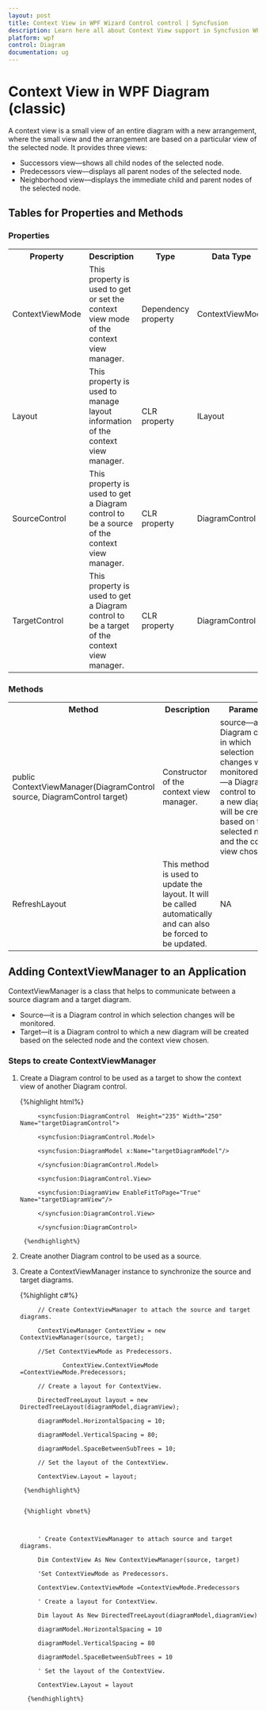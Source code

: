 ```yaml
---
layout: post
title: Context View in WPF Wizard Control control | Syncfusion
description: Learn here all about Context View support in Syncfusion WPF Diagram (classic) control and more.
platform: wpf
control: Diagram
documentation: ug
---
```


# Context View in WPF Diagram (classic)

A context view is a small view of an entire diagram with a new arrangement, where the small view and the arrangement are based on a particular view of the selected node. It provides three views:

* Successors view—shows all child nodes of the selected node.
* Predecessors view—displays all parent nodes of the selected node.
* Neighborhood view—displays the immediate child and parent nodes of the selected node.

## Tables for Properties and Methods

### Properties



<table>
<tr>
<th>
Property </th><th>
Description </th><th>
Type </th><th>
Data Type </th></tr>
<tr>
<td>
ContextViewMode</td><td>
This property is used to get or set the context view mode of the context view manager.</td><td>
Dependency property</td><td>
ContextViewMode </td></tr>
<tr>
<td>
Layout </td><td>
This property is used to manage layout information of the context view manager.</td><td>
CLR property</td><td>
ILayout</td></tr>
<tr>
<td>
SourceControl</td><td>
This property is used to get a Diagram control to be a source of the context view manager.</td><td>
CLR property</td><td>
DiagramControl</td></tr>
<tr>
<td>
TargetControl</td><td>
This property is used to get a Diagram control to be a target of the context view manager.</td><td>
CLR property</td><td>
DiagramControl</td></tr>
</table>


### Methods



<table>
<tr>
<th>
Method </th><th>
Description </th><th>
Parameters </th><th>
Type </th></tr>
<tr>
<td>
public ContextViewManager(DiagramControl source, DiagramControl target)</td><td>
Constructor of the context view manager.</td><td>
source—a Diagram control in which selection changes will be monitored.target—a Diagram control to which a new diagram will be created based on the selected node and the context view chosen.</td><td>
In WPF </td></tr>
<tr>
<td>
RefreshLayout</td><td>
This method is used to update the layout. It will be called automatically and can also be forced to be updated.</td><td>
NA</td><td>
In WPF</td></tr>
</table>

## Adding ContextViewManager to an Application

ContextViewManager is a class that helps to communicate between a source diagram and a target diagram.

* Source—it is a Diagram control in which selection changes will be monitored.
* Target—it is a Diagram control to which a new diagram will be created based on the selected node and the context view chosen.  

### Steps to create ContextViewManager

1. Create a Diagram control to be used as a target to show the context view of another Diagram control.

   {%highlight html%}


			<syncfusion:DiagramControl  Height="235" Width="250"  Name="targetDiagramControl">

			<syncfusion:DiagramControl.Model>

			<syncfusion:DiagramModel x:Name="targetDiagramModel"/>

			</syncfusion:DiagramControl.Model>

			<syncfusion:DiagramControl.View>

			<syncfusion:DiagramView EnableFitToPage="True" Name="targetDiagramView"/>

			</syncfusion:DiagramControl.View>

			</syncfusion:DiagramControl>
			
		{%endhighlight%}





2. Create another Diagram control to be used as a source.

3. Create a ContextViewManager instance to synchronize the source and target diagrams.

    {%highlight c#%}


			// Create ContextViewManager to attach the source and target diagrams.

			ContextViewManager ContextView = new ContextViewManager(source, target);

			//Set ContextViewMode as Predecessors.

				   ContextView.ContextViewMode =ContextViewMode.Predecessors;

			// Create a layout for ContextView.

			DirectedTreeLayout layout = new DirectedTreeLayout(diagramModel,diagramView);

			diagramModel.HorizontalSpacing = 10;

			diagramModel.VerticalSpacing = 80;

			diagramModel.SpaceBetweenSubTrees = 10;

			// Set the layout of the ContextView.

			ContextView.Layout = layout;

        {%endhighlight%}

        
		{%highlight vbnet%}



			' Create ContextViewManager to attach source and target diagrams.

			Dim ContextView As New ContextViewManager(source, target)

			'Set ContextViewMode as Predecessors.

			ContextView.ContextViewMode =ContextViewMode.Predecessors

			' Create a layout for ContextView.

			Dim layout As New DirectedTreeLayout(diagramModel,diagramView)

			diagramModel.HorizontalSpacing = 10

			diagramModel.VerticalSpacing = 80

			diagramModel.SpaceBetweenSubTrees = 10

			' Set the layout of the ContextView.

			ContextView.Layout = layout

         {%endhighlight%}
   
